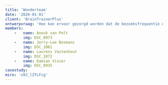 ```yaml
---
title: 'Wonderteam'
date: '2020-01-01'
client: 'BrainTrainerPlus'
ontwerpvraag: 'Hoe kan ervoor gezorgd worden dat de bezoeksfrequentie en- duur bij dementerende ouderen vergroot en verhoogt wordt?'
members:
    -   name: Anouk van Pelt
        img: DSC_0973
    -   name: Jerry-Lee Bosmans
        img: DSC_1081
    -   name: Laurens Vastenhout
        img: DSC_1072
    -   name: Damian Visser
        img: DSC_0935
casestudy: 
miro: 'o9J_lZfLFcg'
---
```



 

